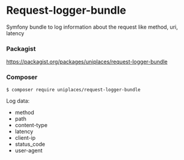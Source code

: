 # Request-logger-bundle
Symfony bundle to log information about the request like method, uri, latency

### Packagist
https://packagist.org/packages/uniplaces/request-logger-bundle

### Composer
```bash
$ composer require uniplaces/request-logger-bundle
```

Log data:

* method
* path
* content-type
* latency
* client-ip
* status_code
* user-agent
